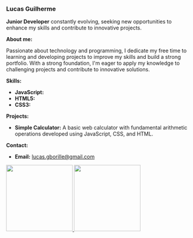### Lucas Guilherme

**Junior Developer** constantly evolving, seeking new opportunities to enhance my skills and contribute to innovative projects.

**About me:**

Passionate about technology and programming, I dedicate my free time to learning and developing projects to improve my skills and build a strong portfolio. With a strong foundation, I'm eager to apply my knowledge to challenging projects and contribute to innovative solutions.

**Skills:**

* **JavaScript:** 
* **HTML5:** 
* **CSS3:** 

**Projects:**

* **Simple Calculator:** A basic web calculator with fundamental arithmetic operations developed using JavaScript, CSS, and HTML.

**Contact:**

* **Email:** lucas.gborille@gmail.com

<div>
<a href="https://github.com/lukegbb">
<img loading="lazy" height="180em" src="https://github-readme-stats.vercel.app/api/top-langs/?username=lukegbb&layout=compact&langs_count=7&theme=dracula"/>
<img loading="lazy" height="180em" src="https://github-readme-stats.vercel.app/api?username=lukegbb&show_icons=true&theme=dracula&include_all_commits=true&count_private=true"/>
</div>
